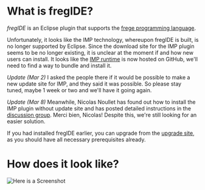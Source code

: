 What is fregIDE?
================

*fregIDE* is an Eclipse plugin that supports the [frege programming language](https://github.com/Frege/).

Unfortunately, it looks like the IMP technology, whereupon fregIDE is built, is no longer supported by Eclipse. 
Since the download site for the IMP plugin seems to be no longer existing, 
it is unclear at the moment if and how new users can install. 
It looks like the [IMP runtime](https://github.com/impulse-org/imp.runtime) is now hosted on GitHub, 
we'll need to find a way to bundle and install it.

*Update (Mar 2)* I asked the people there if it would be possible to make a new update site for IMP, and they said it was possible. So please stay tuned, maybe 1 week or two and we'll have it going again.

*Update (Mar 8)* Meanwhile, Nicolas Noullet has found out how to install the IMP plugin without update site and has posted detailed instructions in the [discussion group](https://groups.google.com/forum/#!forum/frege-programming-language). Merci bien, Nicolas! Despite this, we're still looking for an easier solution.

If you had installed fregIDE earlier, you can upgrade from the 
[upgrade site](http://www.frege-lang.org/fregide/), as you should have all necessary prerequisites already.


How does it look like?
=======================

![Here is a Screenshot](https://github.com/Frege/frege/wiki/FregIDE-Snapshot.png)



